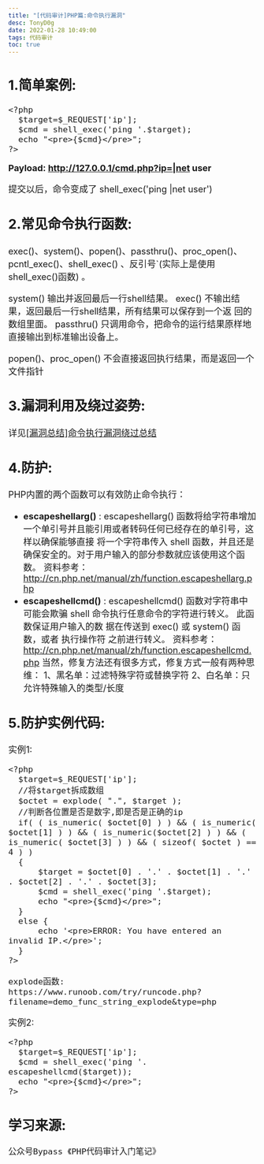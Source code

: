 ```yaml
---
title: "[代码审计]PHP篇:命令执行漏洞"
desc: TonyD0g
date: 2022-01-28 10:49:00
tags: 代码审计
toc: true
---
```

<font size=4 >

<!-- more -->

## 1.简单案例:
```
<?php
  $target=$_REQUEST['ip'];
  $cmd = shell_exec('ping '.$target);
  echo "<pre>{$cmd}</pre>";
?>
```

**Payload: http://127.0.0.1/cmd.php?ip=|net user**

提交以后，命令变成了 shell_exec('ping |net user')

## 2.常见命令执行函数:
exec()、system()、popen()、passthru()、proc_open()、pcntl_exec()、shell_exec() 、反引号`(实际上是使用shell_exec()函数) 。

system() 输出并返回最后一行shell结果。 exec() 不输出结果，返回最后一行shell结果，所有结果可以保存到一个返
回的数组里面。 passthru() 只调用命令，把命令的运行结果原样地直接输出到标准输出设备上。

popen()、proc_open() 不会直接返回执行结果，而是返回一个文件指针

## 3.漏洞利用及绕过姿势:
详见[[漏洞总结]命令执行漏洞绕过总结](https://tonyd0g.gitee.io/2022/01/05/%E6%BC%8F%E6%B4%9E%E6%80%BB%E7%BB%93%E5%91%BD%E4%BB%A4%E6%89%A7%E8%A1%8C%E6%BC%8F%E6%B4%9E%E7%BB%95%E8%BF%87%E6%80%BB%E7%BB%93/)

## 4.防护:
PHP内置的两个函数可以有效防止命令执行：
- **escapeshellarg()** :
escapeshellarg() 函数将给字符串增加一个单引号并且能引用或者转码任何已经存在的单引号，这样以确保能够直接
将一个字符串传入 shell 函数，并且还是确保安全的。对于用户输入的部分参数就应该使用这个函数。
资料参考：
http://cn.php.net/manual/zh/function.escapeshellarg.php
- **escapeshellcmd()** :
escapeshellcmd() 函数对字符串中可能会欺骗 shell 命令执行任意命令的字符进行转义。 此函数保证用户输入的数
据在传送到 exec() 或 system() 函数，或者 执行操作符 之前进行转义。
资料参考：
http://cn.php.net/manual/zh/function.escapeshellcmd.php
当然，修复方法还有很多方式，修复方式一般有两种思维：
1、黑名单：过滤特殊字符或替换字符 2、白名单：只允许特殊输入的类型/长度

## 5.防护实例代码:
实例1:
```
<?php
  $target=$_REQUEST['ip'];
  //将$target拆成数组
  $octet = explode( ".", $target );
  //判断各位置是否是数字,即是否是正确的ip
  if( ( is_numeric( $octet[0] ) ) && ( is_numeric( $octet[1] ) ) && ( is_numeric($octet[2] ) ) && ( is_numeric( $octet[3] ) ) && ( sizeof( $octet ) == 4 ) ) 
  {
      $target = $octet[0] . '.' . $octet[1] . '.' . $octet[2] . '.' . $octet[3];
      $cmd = shell_exec('ping '.$target);
      echo "<pre>{$cmd}</pre>";
  }
  else {
      echo '<pre>ERROR: You have entered an invalid IP.</pre>';
  }
?>

explode函数:
https://www.runoob.com/try/runcode.php?filename=demo_func_string_explode&type=php
```

实例2:
```
<?php
  $target=$_REQUEST['ip'];
  $cmd = shell_exec('ping '. escapeshellcmd($target));
  echo "<pre>{$cmd}</pre>";
?>
```

## 学习来源:
```
公众号Bypass 《PHP代码审计入门笔记》
```
</font>